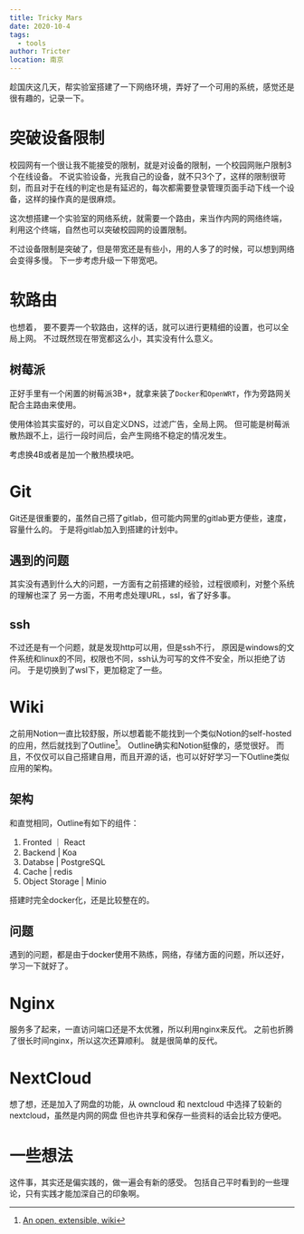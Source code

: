```yaml
---
title: Tricky Mars
date: 2020-10-4
tags: 
  - tools
author: Tricter
location: 南京
---
```


趁国庆这几天，帮实验室搭建了一下网络环境，弄好了一个可用的系统，感觉还是很有趣的，记录一下。

# 突破设备限制

校园网有一个很让我不能接受的限制，就是对设备的限制，一个校园网账户限制3个在线设备。
不说实验设备，光我自己的设备，就不只3个了，这样的限制很苛刻，而且对于在线的判定也是有延迟的，每次都需要登录管理页面手动下线一个设备，这样的操作真的是很麻烦。

这次想搭建一个实验室的网络系统，就需要一个路由，来当作内网的网络终端，
利用这个终端，自然也可以突破校园网的设置限制。

不过设备限制是突破了，但是带宽还是有些小，用的人多了的时候，可以想到网络会变得多慢。
下一步考虑升级一下带宽吧。

# 软路由

也想着， 要不要弄一个软路由，这样的话，就可以进行更精细的设置，也可以全局上网。
不过既然现在带宽都这么小，其实没有什么意义。

## 树莓派

正好手里有一个闲置的树莓派3B+，就拿来装了`Docker`和`OpenWRT`，作为旁路网关配合主路由来使用。

使用体验其实蛮好的，可以自定义DNS，过滤广告，全局上网。
但可能是树莓派散热跟不上，运行一段时间后，会产生网络不稳定的情况发生。

考虑换4B或者是加一个散热模块吧。

# Git

Git还是很重要的，虽然自己搭了gitlab，但可能内网里的gitlab更方便些，速度，容量什么的。
于是将gitlab加入到搭建的计划中。

## 遇到的问题

其实没有遇到什么大的问题，一方面有之前搭建的经验，过程很顺利，对整个系统的理解也深了
另一方面，不用考虑处理URL，ssl，省了好多事。

## ssh 

不过还是有一个问题，就是发现http可以用，但是ssh不行，
原因是windows的文件系统和linux的不同，权限也不同，ssh认为可写的文件不安全，所以拒绝了访问。
于是切换到了wsl下，更加稳定了一些。

# Wiki

之前用Notion一直比较舒服，所以想着能不能找到一个类似Notion的self-hosted的应用，然后就找到了Outline[^outline]。
Outline确实和Notion挺像的，感觉很好。
而且，不仅仅可以自己搭建自用，而且开源的话，也可以好好学习一下Outline类似应用的架构。

## 架构

和直觉相同，Outline有如下的组件：
1. Fronted ｜ React
2. Backend | Koa
3. Databse | PostgreSQL
4. Cache | redis
5. Object Storage | Minio

搭建时完全docker化，还是比较整在的。

## 问题

遇到的问题，都是由于docker使用不熟练，网络，存储方面的问题，所以还好，学习一下就好了。

# Nginx

服务多了起来，一直访问端口还是不太优雅，所以利用nginx来反代。
之前也折腾了很长时间nginx，所以这次还算顺利。
就是很简单的反代。

# NextCloud

想了想，还是加入了网盘的功能，从 owncloud 和 nextcloud 中选择了较新的 nextcloud，虽然是内网的网盘
但也许共享和保存一些资料的话会比较方便吧。

# 一些想法

这件事，其实还是偏实践的，做一遍会有新的感受。
包括自己平时看到的一些理论，只有实践才能加深自己的印象啊。

[^outline]: [An open, extensible, wiki](https://github.com/outline/outline)